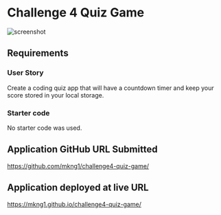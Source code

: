 # Challenge 4 Quiz Game

![screenshot](https://mkng1.github.io/challenge4-quiz-game/screenshot.jpg)

## Requirements

### User Story
Create a coding quiz app that will have a countdown timer and keep your score stored in your local storage.

### Starter code
No starter code was used.

## Application GitHub URL Submitted
https://github.com/mkng1/challenge4-quiz-game/


## Application deployed at live URL
https://mkng1.github.io/challenge4-quiz-game/
